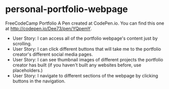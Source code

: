 # personal-portfolio-webpage
FreeCodeCamp Portfolio
A Pen created at CodePen.io. You can find this one at http://codepen.io/Dee73/pen/YQpemY.
<ul>
  <li>User Story: I can access all of the portfolio webpage's content just by scrolling.</li>
  <li>User Story: I can click different buttons that will take me to the portfolio creator's different social media pages.</li>
  <li>User Story: I can see thumbnail images of different projects the portfolio creator has built (if you haven't built any websites before, use placeholders.)</li>
  <li>User Story: I navigate to different sections of the webpage by clicking buttons in the navigation.</li>
</ul>
